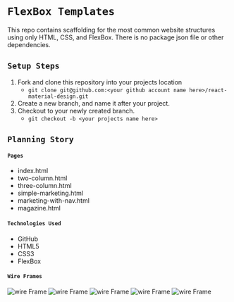 # `FlexBox Templates`

This repo contains scaffolding for the most common website structures using only HTML, CSS, and FlexBox.  There is no package json file or other dependencies.

## `Setup Steps`
1. Fork and clone this repository into your projects location 
   - `git clone git@github.com:<your github account name here>/react-material-design.git`
2. Create a new branch, and name it after your project. 
2. Checkout to your newly created branch.
   - `git checkout -b <your projects name here>`

## `Planning Story`
#### `Pages`
- index.html
- two-column.html
- three-column.html
- simple-marketing.html
- marketing-with-nav.html	
- magazine.html	

#### `Technologies Used`
- GitHub
- HTML5
- CSS3
- FlexBox

#### `Wire Frames`
![wire Frame](/flexbox-templates/css-layout-challenge-bonus/css-layout-challenge-bonus-1.png)
![wire Frame](/flexbox-templates/css-layout-challenge-bonus/css-layout-challenge-bonus-2.png)
![wire Frame](/flexbox-templates/css-layout-challenge-bonus/css-layout-challenge-bonus-3.png)
![wire Frame](/flexbox-templates/css-layout-challenge-bonus/css-layout-challenge-bonus-4.png)
![wire Frame](/flexbox-templates/css-layout-challenge-bonus/css-layout-challenge-bonus-5.png)